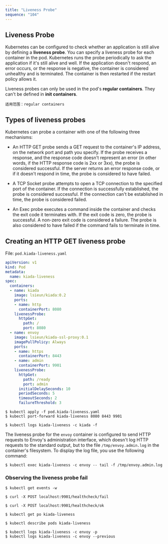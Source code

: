 ```yaml
---
title: "Liveness Probe"
sequence: "104"
---
```


## Liveness Probe

Kubernetes can be configured to check whether an application is still alive by defining a **liveness probe**.
You can specify a liveness probe for each container in the pod.
Kubernetes runs the probe periodically to ask the application if it's still alive and well.
If the application doesn't respond, an error occurs, or the response is negative,
the container is considered unhealthy and is terminated.
The container is then restarted if the restart policy allows it.

Liveness probes can only be used in the pod's **regular containers**.
They can't be defined in **init containers**.

```text
适用范围：regular containers
```

## Types of liveness probes

Kubernetes can probe a container with one of the following three mechanisms:

- An HTTP GET probe sends a GET request to the container's IP address,
  on the network port and path you specify. If the probe receives a
  response, and the response code doesn't represent an error (in other
  words, if the HTTP response code is 2xx or 3xx), the probe is considered
  successful. If the server returns an error response code, or if it doesn't
  respond in time, the probe is considered to have failed.

- A TCP Socket probe attempts to open a TCP connection to the specified
  port of the container. If the connection is successfully established, the
  probe is considered successful. If the connection can't be established in
  time, the probe is considered failed.

- An Exec probe executes a command inside the container and checks the
  exit code it terminates with. If the exit code is zero, the probe is
  successful. A non-zero exit code is considered a failure. The probe is
  also considered to have failed if the command fails to terminate in time.


## Creating an HTTP GET liveness probe

File: `pod.kiada-liveness.yaml`

```yaml
apiVersion: v1
kind: Pod
metadata:
  name: kiada-liveness
spec:
  containers:
  - name: kiada
    image: lsieun/kiada:0.2
    ports:
    - name: http
      containerPort: 8080
    livenessProbe:
      httpGet:
        path: /
        port: 8080
  - name: envoy
    image: lsieun/kiada-ssl-proxy:0.1
    imagePullPolicy: Always
    ports:
    - name: https
      containerPort: 8443
    - name: admin
      containerPort: 9901
    livenessProbe:
      httpGet:
        path: /ready
        port: admin
      initialDelaySeconds: 10
      periodSeconds: 5
      timeoutSeconds: 2
      failureThreshold: 3
```

```text
$ kubectl apply -f pod.kiada-liveness.yaml
$ kubectl port-forward kiada-liveness 8080 8443 9901
```

```text
$ kubectl logs kiada-liveness -c kiada -f
```

The liveness probe for the `envoy` container is configured to send HTTP
requests to Envoy's administration interface,
which doesn't log HTTP requests to the standard output,
but to the file `/tmp/envoy.admin.log` in the container's filesystem.
To display the log file, you use the following command:

```text
$ kubectl exec kiada-liveness -c envoy -- tail -f /tmp/envoy.admin.log
```

### Observing the liveness probe fail

```text
$ kubectl get events -w
```

```text
$ curl -X POST localhost:9901/healthcheck/fail
```

```text
$ curl -X POST localhost:9901/healthcheck/ok
```

```text
$ kubectl get po kiada-liveness
```

```text
$ kubectl describe pods kiada-liveness
```

```text
$ kubectl logs kiada-liveness -c envoy -p
$ kubectl logs kiada-liveness -c envoy --previous
```
